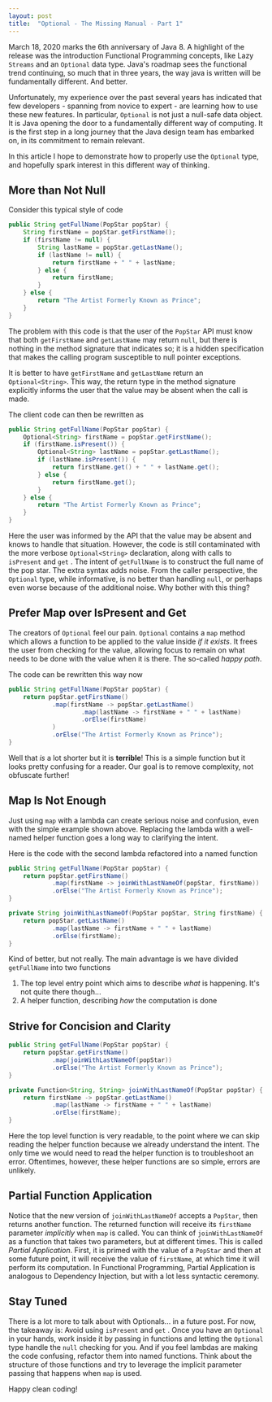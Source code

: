 ```yaml
---
layout: post
title:  "Optional - The Missing Manual - Part 1"
---
```

March 18, 2020 marks the 6th anniversary of Java 8. A highlight of the release was the introduction Functional Programming concepts, like Lazy `Streams` and an `Optional` data type. Java's roadmap sees the functional trend continuing, so much that in three years, the way java is written will be fundamentally different. And better.

Unfortunately, my experience over the past several years has indicated that few developers - spanning from novice to expert - are learning how to use these new features. In particular, `Optional` is not just a null-safe data object. It is Java opening the door to a fundamentally different way of computing. It is the first step in a long journey that the Java design team has embarked on, in its commitment to remain relevant.

In this article I hope to demonstrate how to properly use the `Optional` type, and hopefully spark interest in this different way of thinking.

## More than Not Null
Consider this typical style of code

```java
public String getFullName(PopStar popStar) {
    String firstName = popStar.getFirstName();
    if (firstName != null) {
        String lastName = popStar.getLastName();
        if (lastName != null) {
            return firstName + " " + lastName;
        } else {
            return firstName;
        }
    } else {
        return "The Artist Formerly Known as Prince";
    }
}
```

The problem with this code is that the user of the `PopStar` API must know that both `getFirstName` and `getLastName` may return `null`, but there is nothing in the method signature that indicates so; it is a hidden specification that makes the calling program susceptible to null pointer exceptions.

It is better to have `getFirstName` and `getLastName` return an `Optional<String>`. This way, the return type in the method signature explicitly informs the user that the value may be absent when the call is made.

The client code can then be rewritten as

```java
public String getFullName(PopStar popStar) {
    Optional<String> firstName = popStar.getFirstName();
    if (firstName.isPresent()) {
        Optional<String> lastName = popStar.getLastName();
        if (lastName.isPresent()) {
            return firstName.get() + " " + lastName.get();
        } else {
            return firstName.get();
        }
    } else {
        return "The Artist Formerly Known as Prince";
    }
}
```

Here the user was informed by the API that the value may be absent and knows to handle that situation. However, the code is still contaminated with the more verbose `Optional<String>` declaration, along with calls to `isPresent` and `get` . The intent of `getFullName` is to construct the full name of the pop star. The extra syntax adds noise. From the caller perspective, the `Optional` type, while informative, is no better than handling `null`, or perhaps even worse because of the additional noise. Why bother with this thing?

## Prefer Map over IsPresent and Get

The creators of `Optional` feel our pain. `Optional` contains a `map` method which allows a function to be applied to the value inside *if it exists*. It frees the user from checking for the value, allowing focus to remain on what needs to be done with the value when it is there. The so-called *happy path*.

The code can be rewritten this way now

```java
public String getFullName(PopStar popStar) {
    return popStar.getFirstName()
            .map(firstName -> popStar.getLastName()
                    .map(lastName -> firstName + " " + lastName)
                    .orElse(firstName)
            )
            .orElse("The Artist Formerly Known as Prince");
}
```

Well that *is* a lot shorter but it is **terrible**! This is a simple function but it looks pretty confusing for a reader. Our goal is to remove complexity, not obfuscate further! 

## Map Is Not Enough
Just using `map` with a lambda can create serious noise and confusion, even with the simple example shown above. Replacing the lambda with a well-named helper function goes a long way to clarifying the intent.

Here is the code with the second lambda refactored into a named function 

```java
public String getFullName(PopStar popStar) {
    return popStar.getFirstName()
            .map(firstName -> joinWithLastNameOf(popStar, firstName))
            .orElse("The Artist Formerly Known as Prince");
}

private String joinWithLastNameOf(PopStar popStar, String firstName) {
    return popStar.getLastName()
            .map(lastName -> firstName + " " + lastName)
            .orElse(firstName);
}
```

Kind of better, but not really. The main advantage is we have divided `getFullName` into two functions

1. The top level entry point which aims to describe *what* is happening. It's not quite there though...
2. A helper function, describing *how* the computation is done

## Strive for Concision and Clarity

```java
public String getFullName(PopStar popStar) {
    return popStar.getFirstName()
            .map(joinWithLastNameOf(popStar))
            .orElse("The Artist Formerly Known as Prince");
}

private Function<String, String> joinWithLastNameOf(PopStar popStar) {
    return firstName -> popStar.getLastName()
            .map(lastName -> firstName + " " + lastName)
            .orElse(firstName);
}
```

Here the top level function is very readable, to the point where we can skip reading the helper function because we already understand the intent. The only time we would need to read the helper function is to troubleshoot an error. Oftentimes, however, these helper functions are so simple, errors are unlikely.

## Partial Function Application
Notice that the new version of `joinWithLastNameOf` accepts a `PopStar`, then returns another function. The returned function will receive its `firstName` parameter *implicitly* when `map`  is called. You can think of `joinWithLastNameOf` as a function that takes two parameters, but at different times. This is called *Partial Application*. First, it is primed with the value of a `PopStar` and then at some future point, it will receive the value of `firstName`, at which time it will perform its computation. In Functional Programming, Partial Application is analogous to Dependency Injection, but with a lot less syntactic ceremony.

## Stay Tuned
There is a lot more to talk about with Optionals... in a future post. For now, the takeaway is: Avoid using `isPresent` and `get` . Once you have an `Optional` in your hands, work inside it by passing in functions and letting the `Optional` type handle the `null` checking for you. And if you feel lambdas are making the code confusing, refactor them into named functions. Think about the structure of those functions and try to leverage the implicit parameter passing that happens when `map` is used. 

Happy clean coding!

